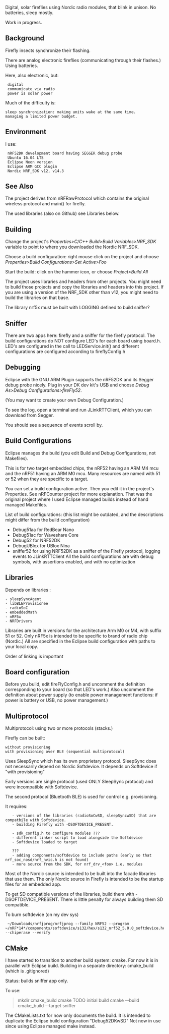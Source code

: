 Digital, solar fireflies using Nordic radio modules, that blink in unison.  No batteries, sleep mostly.

Work in progress.

Background
-

Firefly insects synchronize their flashing.

There are analog electronic fireflies (communicating through their flashes.)  Using batteries.

Here, also electronic, but:

     digital
     communicate via radio
     power is solar power  
     
Much of the difficulty is:

    sleep synchronization: making units wake at the same time.
    managing a limited power budget.

    
Environment
-
I use:

     nRF52DK development board having SEGGER debug probe
     Ubuntu 16.04 LTS
     Eclipse Neon version
     Eclipse ARM GCC plugin
     Nordic NRF_SDK v12, v14.3
    
See Also
-

The project derives from nRFRawProtocol which contains the original wireless protocol and main() for firefly.

The used libraries (also on Github) see Libraries below.
     

Building
-

Change the project's *Properties>C/C++ Build>Build Variables>NRF_SDK* variable to point to where you downloaded the Nordic NRF\_SDK.  
 
Choose a build configuration:  right mouse click on the project and choose *Properties>Build Configurations>Set Active>Foo*

Start the build:  click on the hammer icon, or choose *Project>Build All*

The project uses libraries and headers from other projects.  You might need to build those projects and copy the libraries and headers into this project.  If you are using a version of the NRF\_SDK other than v12, you might need to build the libraries on that base.

The library nrf5x must be built with LOGGING defined to build sniffer?

Sniffer
-

There are two apps here: firefly and a sniffer for the firefly protocol.
The build configurations do NOT configure LED's for each board using board.h.
LED's are configured in the call to LEDService.init() and different configurations are configured according to fireflyConfig.h


Debugging
-

Eclipse with the GNU ARM Plugin supports the nRF52DK and its Segger debug probe nicely.  Plug in your DK dev kit's USB and choose *Debug As>Debug Configurations>fireFly52*.

(You may want to create your own Debug Configuration.)

To see the log, open a terminal and run JLinkRTTClient, which you can download from Segger.

You should see a sequence of events scroll by.

Build Configurations
-

Eclipse manages the build (you edit Build and Debug Configurations, not Makefiles).

This is for two target embedded chips, the nRF52 having an ARM M4 mcu and the nRF51 having an ARM M0 mcu.  Many resources are named with 51 or 52 when they are specific to a target.

You can set a build configuration active.  Then you edit it in the project's Properties.  See nRFCounter project for more explanation.  That was the original project where I used Eclipse managed builds instead of hand managed Makefiles.

List of build configurations: (this list might be outdated, and the descriptions might differ from the build configuration)
 - Debug51aa for RedBear Nano
 - Debug51ac for Waveshare Core
 - Debug52 for NRF52DK
 - DebugUBlox for UBlox Nina
 - sniffer52 for using NRF52DK as a sniffer of the Firefly protocol, logging events to JLinkRTTClient
 All the build configurations are with debug symbols, with assertions enabled, and with no optimization

Libraries
-

Depends on libraries : 
    
    - sleepSyncAgent
    - libBLEProvisionee
    - radioSoC
    - embeddedMath
    - nRF5x
    - NRFDrivers
  
Libraries are built in versions for the architecture Arm M0 or M4, with suffix 51 or 52.
Only nRF5x is intended to be specific to brand of radio chip (Nordic.)
All are specified in the Eclipse build configuration with paths to your local copy.

Order of linking is important


Board configuration
-

Before you build, edit fireFlyConfig.h and uncomment the definition corresponding to your board (so that LED's work.)
Also uncomment the definition about power supply (to enable power management functions: if power is battery or USB, no power management.)


Multiprotocol
-

Multiprotocol: using two or more protocols (stacks.)

Firefly can be built:

    without provisioning
    with provisioning over BLE (sequential multiprotocol)
    
Uses SleepSync which has its own proprietary protocol.
SleepSync does not necessarily depend on Nordic Softdevice.
It depends on Softdevice if "with provisioning"

Early versions are single protocol (used ONLY SleepSync protocol) and were incompatible with Softdevice.  

The second protocol (Bluetooth BLE) is used for control e.g. provisioning.

It requires:

       - versions of the libraries (radioSoCwSD, sleepSyncwSD) that are compatbile with Softdevice.
       - building Firefly with -DSOFTDEVICE_PRESENT.
   
       - sdk_config.h to configure modules ???
       - different linker script to load alongside the Softdevice
       - Softdevice loaded to target
       
       ???
       - adding components/softdevice to include paths (early so that nrf_soc_nosd/nrf_nvic.h is not found)
       - more source from the SDK, for nrf_drv_<foo> i.e. modules

Most of the Nordic source is intended to be built into the facade libraries that use them.
The only Nordic source in Firefly is intended to be the startup files for an embedded app.
    
To get SD compatible versions of the libraries, build them with -DSOFTDEVICE_PRESENT.
There is little penalty for always building them SD compatible.

To burn softdevice (on my dev sys)

     ~/Downloads/nrfjprog/nrfjprog --family NRF52 --program ~/nRF*14*/components/softdevice/s132/hex/s132_nrf52_5.0.0_softdevice.hex --chiperase --verify



CMake
-
I have started to transition to another build system: cmake.
For now it is in parallel with Eclipse build.
Building in a separate directory: cmake_build (which is .gitignored)

Status: builds sniffer app only.

To use:
>mkdir cmake_build
>cmake TODO initial build
>cmake --build cmake_build --target sniffer

The CMakeLists.txt for now only documents the build.
It is intended to duplicate the Eclipse build configuration "Debug52DKwSD"
Not now in use since using Eclipse managed make instead.
